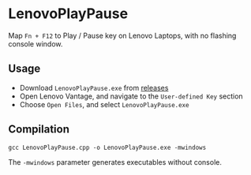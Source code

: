 # LenovoPlayPause
Map `Fn + F12` to Play / Pause key on Lenovo Laptops, with no flashing console window.

## Usage
- Download `LenovoPlayPause.exe` from [releases](https://github.com/FrzMtrsprt/LenovoPlayPause/releases)
- Open Lenovo Vantage, and navigate to the `User-defined Key` section
- Choose `Open Files`, and select `LenovoPlayPause.exe`

## Compilation
`gcc LenovoPlayPause.cpp -o LenovoPlayPause.exe -mwindows`

The `-mwindows` parameter generates executables without console.
